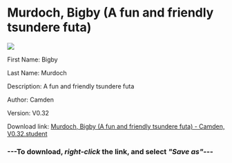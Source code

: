 # Murdoch, Bigby (A fun and friendly tsundere futa)

<img src = "https://raw.githubusercontent.com/Arbiter1223/Daigaku-Gurashi-Custom-Students/master/Students/Files/Murdoch%2C%20Bigby%20(A%20fun%20and%20friendly%20tsundere%20futa).png">

First Name: Bigby

Last Name: Murdoch

Description: A fun and friendly tsundere futa

Author: Camden

Version: V0.32

Download link: <a href="https://raw.githubusercontent.com/Arbiter1223/Daigaku-Gurashi-Custom-Students/master/Students/Files/Murdoch%2C%20Bigby%20(A%20fun%20and%20friendly%20tsundere%20futa)%20-%20Camden%2C%20V0.32.student">Murdoch, Bigby (A fun and friendly tsundere futa) - Camden, V0.32.student</a>

### ---**To download, _right-click_ the link, and select _"Save as"_**---
